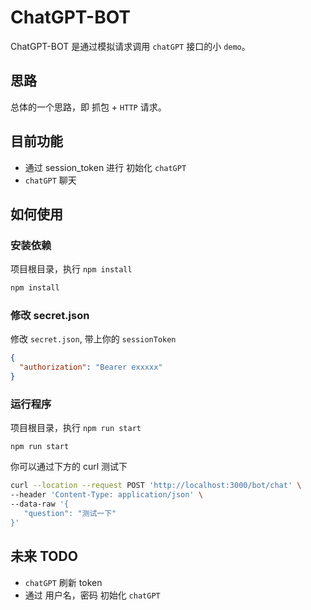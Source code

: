 # ChatGPT-BOT

ChatGPT-BOT 是通过模拟请求调用 `chatGPT` 接口的小 `demo`。


## 思路

总体的一个思路，即 抓包 + `HTTP` 请求。

## 目前功能

- 通过 session_token 进行 初始化 `chatGPT`
- `chatGPT` 聊天

## 如何使用

### 安装依赖

项目根目录，执行 `npm install`
```bash
npm install
```
### 修改 secret.json

修改 `secret.json`, 带上你的 `sessionToken`
```json
{
  "authorization": "Bearer exxxxx"
}

```

### 运行程序
项目根目录，执行 `npm run start`
```
npm run start
```

你可以通过下方的 curl 测试下
```bash
curl --location --request POST 'http://localhost:3000/bot/chat' \
--header 'Content-Type: application/json' \
--data-raw '{
   "question": "测试一下"   
}'
```

## 未来 TODO
- `chatGPT`  刷新 token
- 通过 用户名，密码 初始化 `chatGPT`




